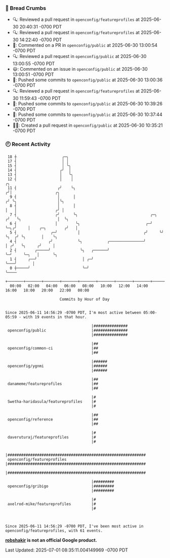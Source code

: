 ### 🍞 Bread Crumbs

 * 🔍: Reviewed a pull request in  `openconfig/featureprofiles` at 2025-06-30 20:40:31 -0700 PDT
 * 🔍: Reviewed a pull request in  `openconfig/featureprofiles` at 2025-06-30 14:22:40 -0700 PDT
 * 💬: Commented on a PR in  `openconfig/public` at 2025-06-30 13:00:54 -0700 PDT
 * 🔍: Reviewed a pull request in  `openconfig/public` at 2025-06-30 13:00:55 -0700 PDT
 * 😃: Commented on an issue in `openconfig/public` at 2025-06-30 13:00:51 -0700 PDT
 * 🚢: Pushed some commits to `openconfig/public` at 2025-06-30 13:00:36 -0700 PDT
 * 🔍: Reviewed a pull request in  `openconfig/featureprofiles` at 2025-06-30 11:59:43 -0700 PDT
 * 🚢: Pushed some commits to `openconfig/public` at 2025-06-30 10:39:26 -0700 PDT
 * 🚢: Pushed some commits to `openconfig/public` at 2025-06-30 10:37:44 -0700 PDT
 * ✍🏼: Created a pull request in `openconfig/public` at 2025-06-30 10:35:21 -0700 PDT

### 🕘 Recent Activity
```
 18 ┼                    ╭─╮
 17 ┤                    │ │
 15 ┤                    │ ╰╮
 14 ┤                   ╭╯  │
 13 ┤                   │   ╰╮
 12 ┤                   │    │                                           ╭╮
 11 ┤                  ╭╯    ╰╮                                         ╭╯│                   ╭╮
  9 ┤                  │      │                                        ╭╯ ╰╮                  │╰╮
  8 ┤                  │      │                                        │   │                 ╭╯ │
  7 ┤                 ╭╯      ╰╮                                ╭─╮   ╭╯   ╰╮                │  ╰╮
  6 ┤                 │        ╰╮                             ╭─╯ ╰─╮╭╯     │    ╭─╮        ╭╯   │
  5 ┤               ╭─╯         │                            ╭╯     ╰╯      ╰╮  ╭╯ ╰╮       │    ╰╮
  4 ┤              ╭╯           ╰╮           ╭───────────────╯               │ ╭╯   ╰╮     ╭╯     │
  2 ┤        ╭─────╯             ╰╮   ╭──────╯                               ╰─╯     ╰─╮   │      ╰╮
  1 ┤     ╭──╯                    │ ╭─╯                                                ╰───╯       │
  0 ┼─────╯                       ╰─╯                                                              ╰────
    +───────+───────+───────+───────+───────+───────+───────+───────+───────+───────+───────+───────+────
  00:00   02:00   04:00   06:00   08:00   10:00   12:00   14:00   16:00   18:00   20:00   22:00   00:00   

						Commits by Hour of Day


Since 2025-06-11 14:56:29 -0700 PDT, I'm most active between 05:00-05:59 - with 19 events in that hour.

```



```
                                      |###############
 openconfig/public                    |###############
                                      |###############

                                      |##
 openconfig/common-ci                 |##
                                      |##

                                      |######
 openconfig/ygnmi                     |######
                                      |######

                                      |##
 danameme/featureprofiles             |##
                                      |##

                                      |#
 Swetha-haridasula/featureprofiles    |#
                                      |#

                                      |##
 openconfig/reference                 |##
                                      |##

                                      |#
 daveruturaj/featureprofiles          |#
                                      |#

                                      |#############################################################
 openconfig/featureprofiles           |#############################################################
                                      |#############################################################

                                      |#########
 openconfig/gribigo                   |#########
                                      |#########

                                      |#
 axelrod-mike/featureprofiles         |#
                                      |#



Since 2025-06-11 14:56:29 -0700 PDT, I've been most active in openconfig/featureprofiles, with 61 events.

```
**[robshakir](mailto:robjs@google.com) is not an official Google product.**  


Last Updated: 2025-07-01 08:35:11.004149969 -0700 PDT
